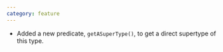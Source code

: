 ```yaml
---
category: feature
---
```

* Added a new predicate, `getASuperType()`, to get a direct supertype of this type.
